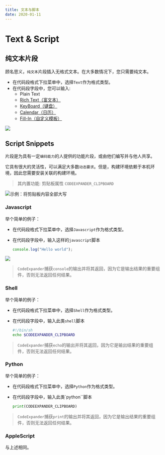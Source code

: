 ```yaml
---
title: 文本与脚本
date: 2020-01-11
---
```


# Text & Script

## 纯文本片段

顾名思义，`纯文本`片段插入无格式文本。在大多数情况下，您只需要纯文本。

- 在代码段格式下拉菜单中，选择`Text`作为格式类型。
- 在代码段字段中，您可以输入:
  - Plain Text
  - [Rich Text（富文本）](/views/advance/rich-text.html)
  - [KeyBoard（键盘）](/views/advance/keyboard.html)
  - [Calendar（日历）](/views/advance/calendar.html)
  - [Fill-In（自定义模板）](/views/advance/fill-in.html)

![](https://s1.ax1x.com/2020/06/29/NWdggA.png)

## Script Snippets

片段是为具有一定`编码能力`的人提供的功能片段，或由他们编写并与他人共享。

它具有很大的灵活性，可以满足大多数`动态要求`。但是，构建环境依赖于本机环境，因此您需要安装关联的构建环境。

> 其内置功能: 剪贴板属性 `CODEEXPANDER_CLIPBOARD`

![示例：将剪贴板内容全部大写](https://s1.ax1x.com/2020/06/29/NWdc3d.png)

### Javascript

举个简单的例子：

- 在代码段格式下拉菜单中，选择`Javascript`作为格式类型。
- 在代码段字段中，输入这样的`javascript`脚本

  ```javascript
  console.log("Hello world");
  ```

![](https://s1.ax1x.com/2020/06/29/NWds4e.png)

> `CodeExpander`捕获`console`的输出并将其返回，因为它是输出结果的重要组件，否则无法返回任何结果。

### Shell

举个简单的例子：

- 在代码段格式下拉菜单中，选择`Shell`作为格式类型。
- 在代码段字段中，输入此类`shell`脚本

  ```bash
  #!/bin/sh
  echo $CODEEXPANDER_CLIPBOARD
  ```

> `CodeExpander`捕获`echo`的输出并将其返回，因为它是输出结果的重要组件，否则无法返回任何结果。

### Python

举个简单的例子：

- 在代码段格式下拉菜单中，选择`Python`作为格式类型。
- 在代码段字段中，输入此类`python``脚本

  ```python
  print(CODEEXPANDER_CLIPBOARD)
  ```

> `CodeExpander`捕获`print`的输出并将其返回，因为它是输出结果的重要组件，否则无法返回任何结果。

### AppleScript

与上述相同。

